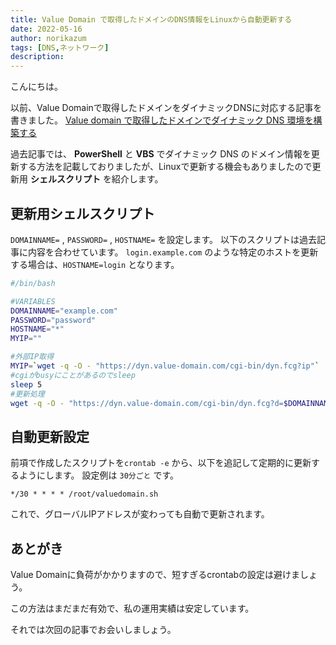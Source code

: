 ```yaml
---
title: Value Domain で取得したドメインのDNS情報をLinuxから自動更新する
date: 2022-05-16
author: norikazum
tags: [DNS,ネットワーク]
description: 
---
```


こんにちは。

以前、Value Domainで取得したドメインをダイナミックDNSに対応する記事を書きました。
[Value domain で取得したドメインでダイナミック DNS 環境を構築する](https://mseeeen.msen.jp/build-dynamic-dns-with-value-domain/)

過去記事では、 **PowerShell** と **VBS** でダイナミック DNS のドメイン情報を更新する方法を記載しておりましたが、Linuxで更新する機会もありましたので更新用 **シェルスクリプト** を紹介します。

## 更新用シェルスクリプト
`DOMAINNAME=` , `PASSWORD=` , `HOSTNAME=` を設定します。
以下のスクリプトは過去記事に内容を合わせています。
`login.example.com` のような特定のホストを更新する場合は、`HOSTNAME=login` となります。 

```bash:title=valuedomain.sh
#/bin/bash

#VARIABLES
DOMAINNAME="example.com"
PASSWORD="password"
HOSTNAME="*"
MYIP=""

#外部IP取得
MYIP=`wget -q -O - "https://dyn.value-domain.com/cgi-bin/dyn.fcg?ip"`
#cgiがbusyにことがあるのでsleep
sleep 5
#更新処理
wget -q -O - "https://dyn.value-domain.com/cgi-bin/dyn.fcg?d=$DOMAINNAME&p=$PASSWORD&h=$HOSTNAME&i=$MYIP"
```

## 自動更新設定
前項で作成したスクリプトを`crontab -e` から、以下を追記して定期的に更新するようにします。
設定例は `30分ごと` です。

```:title=crontab -e
*/30 * * * * /root/valuedomain.sh
```

これで、グローバルIPアドレスが変わっても自動で更新されます。

## あとがき
Value Domainに負荷がかかりますので、短すぎるcrontabの設定は避けましょう。

この方法はまだまだ有効で、私の運用実績は安定しています。

それでは次回の記事でお会いしましょう。
